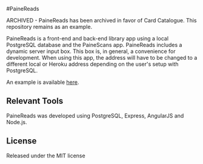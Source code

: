 #PaineReads

ARCHIVED - PaineReads has been archived in favor of Card Catalogue. This repository remains as an example. 

PaineReads is a front-end and back-end library app using a local PostgreSQL database and the PaineScans app. PaineReads includes a dynamic server input box. This box is, in general, a convenience for development. When using this app, the address will have to be changed to a different local or Heroku address depending on the user's setup with PostgreSQL. 

An example is available [here](https://obscure-waters-34258.herokuapp.com).

## Relevant Tools
PaineReads was developed using PostgreSQL, Express, AngularJS and Node.js.

## License
Released under the MIT license
